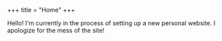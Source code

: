 +++
title = "Home"
+++

Hello! I'm currently in the process of setting up a new personal website. I
apologize for the mess of the site!
